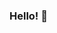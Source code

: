### Hello! 👋

<!--
**imjavierpalma/imjavierpalma** is a ✨ _special_ ✨ repository because its `README.md` (this file) appears on your GitHub profile.

Here are some ideas to get you started:

- 🔭 I’m currently working on ... 
- 🌱 I’m currently learning ... Front-End Development.
- 👯 I’m looking to collaborate on ... 
- 🤔 I’m looking for help with ... everthing about starting in tech.
- 💬 Ask me about ... Anything.
- 📫 How to reach me: ... https://www.imjavierpalma.xyz
- 😄 Pronouns: ... He/Him.
- ⚡ Fun fact: ... I love collage art!!! 
-->
